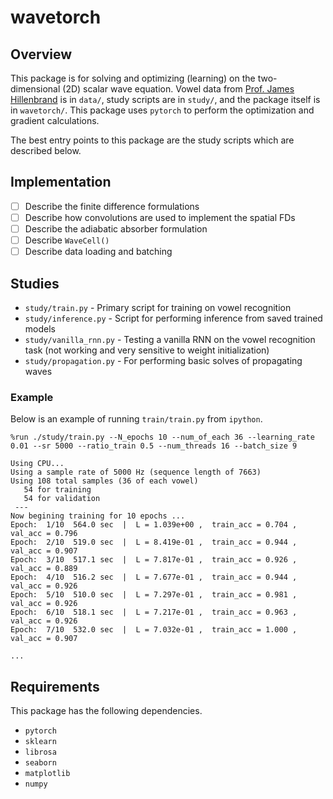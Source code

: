 # wavetorch

## Overview

This package is for solving and optimizing (learning) on the two-dimensional (2D) scalar wave equation. Vowel data from [Prof. James Hillenbrand](https://homepages.wmich.edu/~hillenbr/voweldata.html) is in `data/`, study scripts are in `study/`, and the package itself is in `wavetorch/`. This package uses `pytorch` to perform the optimization and gradient calculations.

The best entry points to this package are the study scripts which are described below.

## Implementation

 - [ ] Describe the finite difference formulations
 - [ ] Describe how convolutions are used to implement the spatial FDs
 - [ ] Describe the adiabatic absorber formulation
 - [ ] Describe `WaveCell()`
 - [ ] Describe data loading and batching

## Studies

 * `study/train.py` - Primary script for training on vowel recognition
 * `study/inference.py` - Script for performing inference from saved trained models
 * `study/vanilla_rnn.py` - Testing a vanilla RNN on the vowel recognition task (not working and very sensitive to weight initialization)
 * `study/propagation.py` - For performing basic solves of propagating waves

### Example

Below is an example of running `train/train.py` from `ipython`.

```
%run ./study/train.py --N_epochs 10 --num_of_each 36 --learning_rate 0.01 --sr 5000 --ratio_train 0.5 --num_threads 16 --batch_size 9
```

```
Using CPU...
Using a sample rate of 5000 Hz (sequence length of 7663)
Using 108 total samples (36 of each vowel)
   54 for training
   54 for validation
 ---
Now begining training for 10 epochs ...
Epoch:  1/10  564.0 sec  |  L = 1.039e+00 ,  train_acc = 0.704 ,  val_acc = 0.796
Epoch:  2/10  519.0 sec  |  L = 8.419e-01 ,  train_acc = 0.944 ,  val_acc = 0.907
Epoch:  3/10  517.1 sec  |  L = 7.817e-01 ,  train_acc = 0.926 ,  val_acc = 0.889
Epoch:  4/10  516.2 sec  |  L = 7.677e-01 ,  train_acc = 0.944 ,  val_acc = 0.926
Epoch:  5/10  510.0 sec  |  L = 7.297e-01 ,  train_acc = 0.981 ,  val_acc = 0.926
Epoch:  6/10  518.1 sec  |  L = 7.217e-01 ,  train_acc = 0.963 ,  val_acc = 0.926
Epoch:  7/10  532.0 sec  |  L = 7.032e-01 ,  train_acc = 1.000 ,  val_acc = 0.907

...

```

## Requirements

This package has the following dependencies.

* `pytorch`
* `sklearn`
* `librosa`
* `seaborn`
* `matplotlib`
* `numpy`